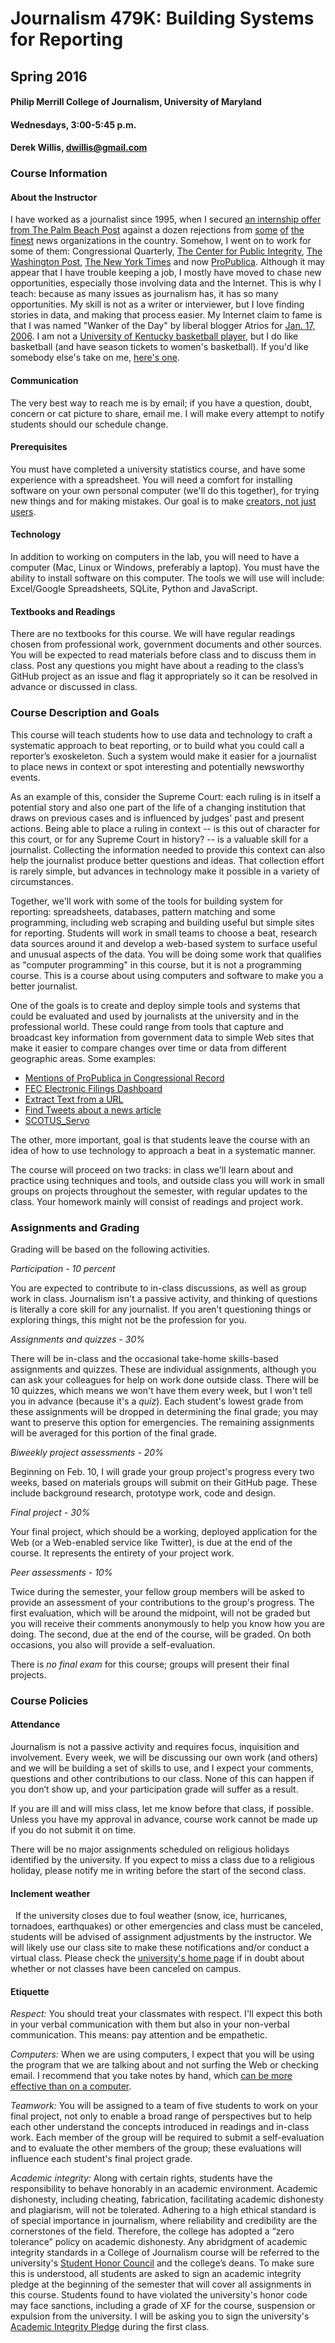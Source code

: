 # Journalism 479K: Building Systems for Reporting
## Spring 2016
#### Philip Merrill College of Journalism, University of Maryland
#### Wednesdays, 3:00-5:45 p.m.
#### Derek Willis, dwillis@gmail.com

### Course Information

#### About the Instructor

I have worked as a journalist since 1995, when I secured [an internship offer from The Palm Beach Post](http://dwillis.net/image/42295553170) against a dozen rejections from [some](http://dwillis.net/image/42289385513) [of](http://dwillis.net/image/42283024010) [the](http://dwillis.net/image/42282077315) [finest](http://dwillis.net/image/42281381971) news organizations in the country. Somehow, I went on to work for some of them: Congressional Quarterly, [The Center for Public Integrity](http://www.publicintegrity.org/authors/derek-willis), [The Washington Post](http://www.washingtonpost.com/wp-dyn/content/article/2005/05/04/AR2005050402393.html), [The New York Times](http://topics.nytimes.com/top/reference/timestopics/people/w/derek_willis/index.html) and now [ProPublica](https://www.propublica.org/site/author/derek_willis). Although it may appear that I have trouble keeping a job, I mostly have moved to chase new opportunities, especially those involving data and the Internet. This is why I teach: because as many issues as journalism has, it has so many opportunities. My skill is not as a writer or interviewer, but I love finding stories in data, and making that process easier. My Internet claim to fame is that I was named "Wanker of the Day" by liberal blogger Atrios for [Jan. 17, 2006](http://www.eschatonblog.com/2006/01/wanker-of-day_17.html). I am not a [University of Kentucky basketball player](http://www.ukathletics.com/sport/m-baskbl/2015/roster/559d907be4b01c7eefd5ec97), but I do like basketball (and have season tickets to women's basketball). If you'd like somebody else's take on me, [here's one](http://radar.oreilly.com/2012/03/profile-of-the-data-journalist-1.html).

#### Communication

The very best way to reach me is by email; if you have a question, doubt, concern or cat picture to share, email me. I will make every attempt to notify students should our schedule change.

#### Prerequisites

You must have completed a university statistics course, and have some experience with a spreadsheet. You will need a comfort for installing software on your own personal computer (we'll do this together), for trying new things and for making mistakes. Our goal is to make [creators, not just users](http://thescoop.org/archives/2013/10/01/the-natives-arent-restless-enough/).

#### Technology

In addition to working on computers in the lab, you will need to have a computer (Mac, Linux or Windows, preferably a laptop). You must have the ability to install software on this computer. The tools we will use will include: Excel/Google Spreadsheets, SQLite, Python and JavaScript.

#### Textbooks and Readings

There are no textbooks for this course. We will have regular readings chosen from professional work, government documents and other sources. You will be expected to read materials before class and to discuss them in class. Post any questions you might have about a reading to the class’s GitHub project as an issue and flag it appropriately so it can be resolved in advance or discussed in class.

### Course Description and Goals

This course will teach students how to use data and technology to craft a systematic approach to beat reporting, or to build what you could call a reporter’s exoskeleton. Such a system would make it easier for a journalist to place news in context or spot interesting and potentially newsworthy events.

As an example of this, consider the Supreme Court: each ruling is in itself a potential story and also one part of the life of a changing institution that draws on previous cases and is influenced by judges' past and present actions. Being able to place a ruling in context -- is this out of character for this court, or for any Supreme Court in history? -- is a valuable skill for a journalist. Collecting the information needed to provide this context can also help the journalist produce better questions and ideas. That collection effort is rarely simple, but advances in technology make it possible in a variety of circumstances.

Together, we'll work with some of the tools for building system for reporting: spreadsheets, databases, pattern matching and some programming, including web scraping and building useful but simple sites for reporting. Students will work in small teams to choose a beat, research data sources around it and develop a web-based system to surface useful and unusual aspects of the data. You will be doing some work that qualifies as "computer programming" in this course, but it is not a programming course. This is a course about using computers and software to make you a better journalist.

One of the goals is to create and deploy simple tools and systems that could be evaluated and used by journalists at the university and in the professional world. These could range from tools that capture and broadcast key information from government data to simple Web sites that make it easier to compare changes over time or data from different geographic areas. Some examples:

  * [Mentions of ProPublica in Congressional Record](http://dwillis.github.io/paper-of-record/?apikey=474754a0d230cc71b31b8bf6d313b70c&notify=false)
  * [FEC Electronic Filings Dashboard](http://bycoffe.com/fec-dashboard/)
  * [Extract Text from a URL](http://extractor.herokuapp.com/)
  * [Find Tweets about a news article](http://tweetrewrite.herokuapp.com/)
  * [SCOTUS_Servo](https://twitter.com/SCOTUS_servo)

The other, more important, goal is that students leave the course with an idea of how to use technology to approach a beat in a systematic manner.

The course will proceed on two tracks: in class we'll learn about and practice using techniques and tools, and outside class you will work in small groups on projects throughout the semester, with regular updates to the class. Your homework mainly will consist of readings and project work.

### Assignments and Grading

Grading will be based on the following activities.

*Participation - 10 percent*

You are expected to contribute to in-class discussions, as well as group work in class. Journalism isn't a passive activity, and thinking of questions is literally a core skill for any journalist. If you aren't questioning things or exploring things, this might not be the profession for you.

*Assignments and quizzes - 30%*

There will be in-class and the occasional take-home skills-based assignments and quizzes. These are individual assignments, although you can ask your colleagues for help on work done outside class. There will be 10 quizzes, which means we won't have them every week, but I won't tell you in advance (because it's a _quiz_). Each student's lowest grade from these assignments will be dropped in determining the final grade; you may want to preserve this option for emergencies. The remaining assignments will be averaged for this portion of the final grade.

*Biweekly project assessments - 20%*

Beginning on Feb. 10, I will grade your group project's progress every two weeks, based on materials groups will submit on their GitHub page. These include background research, prototype work, code and design.

*Final project - 30%*

Your final project, which should be a working, deployed application for the Web (or a Web-enabled service like Twitter), is due at the end of the course. It represents the entirety of your project work.

*Peer assessments - 10%*

Twice during the semester, your fellow group members will be asked to provide an assessment of your contributions to the group's progress. The first evaluation, which will be around the midpoint, will not be graded but you will receive their comments anonymously to help you know how you are doing. The second, due at the end of the course, will be graded. On both occasions, you also will provide a self-evaluation.

There is *no final exam* for this course; groups will present their final projects.

### Course Policies

#### Attendance

Journalism is not a passive activity and requires focus, inquisition and involvement. Every week, we will be discussing our own work (and others) and we will be building a set of skills to use, and I expect your comments, questions and other contributions to our class. None of this can happen if you don’t show up, and your participation grade will suffer as a result.

If you are ill and will miss class, let me know before that class, if possible. Unless you have my approval in advance, course work cannot be made up if you do not submit it on time.

There will be no major assignments scheduled on religious holidays identified by the university. If you expect to miss a class due to a religious holiday, please notify me in writing before the start of the second class.

#### Inclement weather

  If the university closes due to foul weather (snow, ice, hurricanes, tornadoes, earthquakes) or other emergencies and class must be canceled, students will be advised of assignment adjustments by the instructor. We will likely use our class site to make these notifications and/or conduct a virtual class. Please check the [university's home page](http://umd.edu/) if in doubt about whether or not classes have been canceled on campus.

#### Etiquette

*Respect:* You should treat your classmates with respect. I'll expect this both in your verbal communication with them but also in your non-verbal communication. This means: pay attention and be empathetic.

*Computers:* When we are using computers, I expect that you will be using the program that we are talking about and not surfing the Web or checking email. I recommend that you take notes by hand, which [can be more effective than on a computer](http://pss.sagepub.com/content/25/6/1159).

*Teamwork:* You will be assigned to a team of five students to work on your final project, not only to enable a broad range of perspectives but to help each other understand the concepts introduced in readings and in-class work. Each member of the group will be required to submit a self-evaluation and to evaluate the other members of the group; these evaluations will influence each student's final project grade.

*Academic integrity:* Along with certain rights, students have the responsibility to behave honorably in an academic environment. Academic dishonesty, including cheating, fabrication, facilitating academic dishonesty and plagiarism, will not be tolerated. Adhering to a high ethical standard is of special importance in journalism, where reliability and credibility are the cornerstones of the field. Therefore, the college has adopted a “zero tolerance” policy on academic dishonesty. Any abridgment of academic integrity standards in a College of Journalism course will be referred to the university's [Student Honor Council](http://www.shc.umd.edu/) and the college’s deans. To make sure this is understood, all students are asked to sign an academic integrity pledge at the beginning of the semester that will cover all assignments in this course. Students found to have violated the university's honor code may face sanctions, including a grade of XF for the course, suspension or expulsion from the university. I will be asking you to sign the university's [Academic Integrity Pledge](http://merrill.umd.edu/wp-content/uploads/2015/06/AcademicIntegrityPledge.pdf) during the first class.
